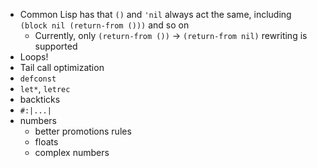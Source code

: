 - Common Lisp has that `()` and `'nil` always act the same, including `(block nil (return-from ()))` and so on
  - Currently, only `(return-from ())` -> `(return-from nil)` rewriting is supported
- Loops!
- Tail call optimization
- `defconst`
- `let*`, `letrec`
- backticks
- `#:|...|`
- numbers
  - better promotions rules
  - floats
  - complex numbers
